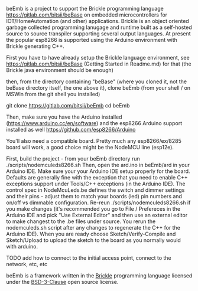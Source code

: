 
beEmb is a project to support the Brickle programming language https://gitlab.com/bitsii/beBase
on embedded microcontrollers for IOT/HomeAutomation (and other) applications.  Brickle is an
object oriented garbage collected programming lanugage and runtime built as a self-hosted
source to source transpiler supporting several output languages.  At present the popular
esp8266 is supported using the Arduino environment with Brickle generating C++.

First you have to have already setup the Brickle language environment, see
https://gitlab.com/bitsii/beBase (Getting Started in Readme.md) for that  (the Brickle 
  java environment should be enough)

then, from the directory containing "beBase" (where you cloned it, not the beBase 
  directory itself, the one above it), clone beEmb
(from your shell / on MSWin from the git shell you installed)

git clone https://gitlab.com/bitsii/beEmb
cd beEmb

Then, make sure you have the Arduino installed (https://www.arduino.cc/en/software)
and the esp8266 Arduino support installed as well https://github.com/esp8266/Arduino

You'll also need a compatible board.  Pretty much any esp8266/ex/8285 board will work, a good
choice might be the NodeMCU line (esp12e).

First, build the project - from your beEmb directory run ./scripts/nodemculeds8266.sh
Then, open the ard.ino in beEmb/ard in your Arduino IDE. Make sure your your Arduino IDE setup properly for the board.
Defaults are generally fine with the exception that you need to enable C++ exceptions support
under Tools/C++ exceptions (in the Arduino IDE).  The control spec in NodeMcuLeds.be defines the switch and dimmer settings and their pins - adjust them to match your boards (led) pin numbers and on/off vs dimmable configuration.  Re-reun ./scripts/nodemculeds8266.sh if you make changes (it's recommended you go to File / Prefereces in the Arduino IDE and pick "Use External Editor" and then use an external editor to make changest to the .be files under source.  You rerun the nodemculeds.sh script after any changes to regenerate the C++ for the Arduino IDE).  When you are ready choose Sketch/Verify-Compile and Sketch/Upload to upload the sketch to the board as you normally would with arduino.

TODO add how to connect to the initial access point, connect to the network, etc, etc

beEmb is a framework written in the [Brickle](https://gitlab.com/bitsii/beBase) programming language licensed under the [BSD-3-Clause](https://opensource.org/licenses/BSD-3-Clause) open source license.
